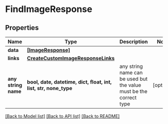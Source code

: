 # FindImageResponse


## Properties
Name | Type | Description | Notes
------------ | ------------- | ------------- | -------------
**data** | [**[ImageResponse]**](ImageResponse.md) |  | 
**links** | [**CreateCustomImageResponseLinks**](CreateCustomImageResponseLinks.md) |  | 
**any string name** | **bool, date, datetime, dict, float, int, list, str, none_type** | any string name can be used but the value must be the correct type | [optional]

[[Back to Model list]](../README.md#documentation-for-models) [[Back to API list]](../README.md#documentation-for-api-endpoints) [[Back to README]](../README.md)


